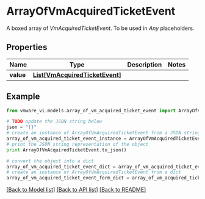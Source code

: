 # ArrayOfVmAcquiredTicketEvent

A boxed array of *VmAcquiredTicketEvent*. To be used in *Any* placeholders. 

## Properties
Name | Type | Description | Notes
------------ | ------------- | ------------- | -------------
**value** | [**List[VmAcquiredTicketEvent]**](VmAcquiredTicketEvent.md) |  | 

## Example

```python
from vmware_vi.models.array_of_vm_acquired_ticket_event import ArrayOfVmAcquiredTicketEvent

# TODO update the JSON string below
json = "{}"
# create an instance of ArrayOfVmAcquiredTicketEvent from a JSON string
array_of_vm_acquired_ticket_event_instance = ArrayOfVmAcquiredTicketEvent.from_json(json)
# print the JSON string representation of the object
print ArrayOfVmAcquiredTicketEvent.to_json()

# convert the object into a dict
array_of_vm_acquired_ticket_event_dict = array_of_vm_acquired_ticket_event_instance.to_dict()
# create an instance of ArrayOfVmAcquiredTicketEvent from a dict
array_of_vm_acquired_ticket_event_form_dict = array_of_vm_acquired_ticket_event.from_dict(array_of_vm_acquired_ticket_event_dict)
```
[[Back to Model list]](../README.md#documentation-for-models) [[Back to API list]](../README.md#documentation-for-api-endpoints) [[Back to README]](../README.md)


